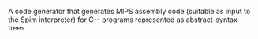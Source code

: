  A code generator that generates MIPS assembly code (suitable as input to the Spim interpreter) for C-- programs represented as abstract-syntax trees.

